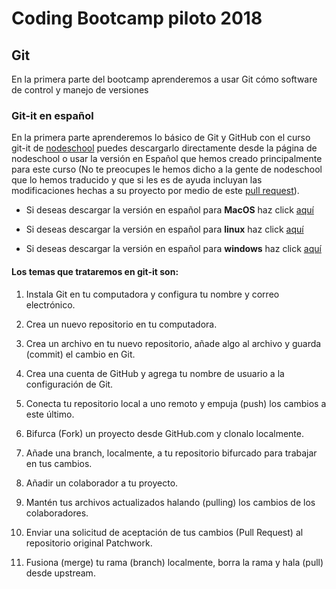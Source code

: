 # Coding Bootcamp piloto 2018

## Git

En la primera parte del bootcamp aprenderemos a usar Git cómo software de control y manejo de versiones

### Git-it en español

En la primera parte aprenderemos lo básico de Git y GitHub con el curso git-it de [nodeschool](http://nodeschool.io/) puedes descargarlo directamente desde la página de nodeschool o usar la versión en Español que hemos creado principalmente para este curso (No te preocupes le hemos dicho a la gente de nodeschool que lo hemos traducido y que si les es de ayuda incluyan las modificaciones hechas a su proyecto por medio de este [pull request](https://github.com/jlord/git-it-electron/pull/217)). 

- Si deseas descargar la versión en español para **MacOS** haz click [aquí](https://mega.nz/#!4bIQXSIK!jCM6nS8x00F6_GlZ52LWiWrWMsKLxB2B65tPXWW7fg4) 

- Si deseas descargar la versión en español para **linux** haz click [aquí](https://mega.nz/#!JKpy3Tgb!6kuiPzdUU7sX_DDyNFYff5TUdHWz7bYF73V-koxU6EM) 

- Si deseas descargar la versión en español para **windows** haz click [aquí](https://mega.nz/#!oPIHnCbZ!su_I-vRlZ9PorCsX8Ocn3BpCjNLEQ4iH7pDgXPKn6Gg) 

#### Los temas que trataremos en git-it son:

1. Instala Git en tu computadora y configura tu nombre y correo electrónico.

2. Crea un nuevo repositorio en tu computadora.

3. Crea un archivo en tu nuevo repositorio, añade algo al archivo y guarda (commit) el cambio en Git.

4. Crea una cuenta de GitHub y agrega tu nombre de usuario a la configuración de Git.

5. Conecta tu repositorio local a uno remoto y empuja (push) los cambios a este último.

6. Bifurca (Fork) un proyecto desde GitHub.com y clonalo localmente.

7. Añade una branch, localmente, a tu repositorio bifurcado para trabajar en tus cambios.

8. Añadir un colaborador a tu proyecto.

9. Mantén tus archivos actualizados halando (pulling) los cambios de los colaboradores.

10. Enviar una solicitud de aceptación de tus cambios (Pull Request) al repositorio original Patchwork.

11. Fusiona (merge) tu rama (branch) localmente, borra la rama y hala (pull) desde upstream.
